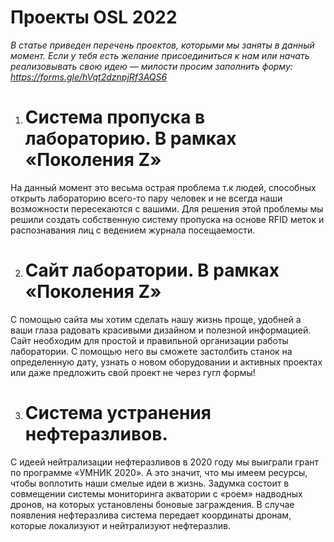 # Проекты OSL 2022
*В статье приведен перечень проектов, которыми мы заняты в данный момент.
Если у тебя есть желание присоединиться к нам или начать реализовывать свою идею — милости просим заполнить форму:
https://forms.gle/hVqt2dznpjRf3AQS6*

1) # Система пропуска в лабораторию. В рамках «Поколения Z»

На данный момент это весьма острая проблема т.к людей, способных открыть лабораторию 
всего-то пару человек и не всегда наши возможности пересекаются с вашими. 
Для решения этой проблемы мы решили создать собственную систему пропуска на основе RFID меток
и распознавания лиц с ведением журнала посещаемости.

2) # Сайт лаборатории. В рамках «Поколения Z»

С помощью сайта мы хотим сделать нашу жизнь проще, удобней а ваши глаза радовать
красивыми дизайном и полезной информацией. Сайт необходим для простой и правильной 
организации работы лаборатории. С помощью него вы сможете застолбить станок на определенную дату, 
узнать о новом оборудовании и активных проектах или даже предложить свой проект не через гугл формы!

3) # Система устранения нефтеразливов.

С идеей нейтрализации нефтеразливов в 2020 году мы выиграли грант по программе «УМНИК 2020».
А это значит, что мы имеем ресурсы, чтобы воплотить наши смелые идеи в жизнь.
Задумка состоит в совмещении системы мониторинга акватории с «роем» надводных дронов,
на которых установлены боновые заграждения. В случае появления нефтеразлива система
передает координаты дронам, которые локализуют и нейтрализуют нефтеразлив.
